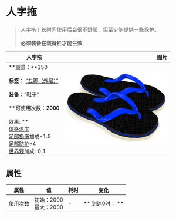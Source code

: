 # 人字拖  
> 人字拖！长时间使用后会很不舒服，但至少能提供一些保护。<br><br><b>必须装备在装备栏才能生效</b>  
  
  人字拖  |   图片   
 ----  |  ----:   
 **重量：**150<br><br>**标签：**	[“左脚（外层）”](tag_OuterFeet.md)<br><br>**装备：**[“鞋子”](eTag_Shoes.md)<br><br>**可使用次数：**2000<br><br>** 效果: **<br>[体感温度](TemperaturePerceived.md)<br>[足部损伤](FootDamage.md)加成-1.5<br>[足部防护](FootProtection.md)+4<br>[世界观](Structure.md)加成+0.1  |  ![](Sprite/FlipFlops.png)   
  
## 属性   
属性  |  值  |  耗时  |  变化  
----  |  ----  |  ----  |  ----  
使用次数  |  初始：2000<br>最大：2000  |  -  |  ** 到达0时： **  
